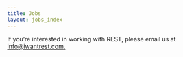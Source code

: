 ```yaml
---
title: Jobs
layout: jobs_index
---
```


If you’re interested in working with REST, please email us at [info@iwantrest.com.](mailto:info@iwantrest.com)